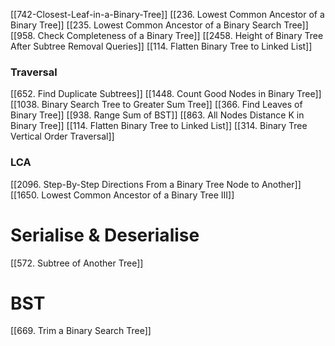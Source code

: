 [[742-Closest-Leaf-in-a-Binary-Tree]]
[[236. Lowest Common Ancestor of a Binary Tree]]
[[235. Lowest Common Ancestor of a Binary Search Tree]]
[[958. Check Completeness of a Binary Tree]]
[[2458. Height of Binary Tree After Subtree Removal Queries]]
[[114. Flatten Binary Tree to Linked List]]

### Traversal
[[652. Find Duplicate Subtrees]]
[[1448. Count Good Nodes in Binary Tree]]
[[1038. Binary Search Tree to Greater Sum Tree]]
[[366. Find Leaves of Binary Tree]]
[[938. Range Sum of BST]]
[[863. All Nodes Distance K in Binary Tree]]
[[114. Flatten Binary Tree to Linked List]]
[[314. Binary Tree Vertical Order Traversal]]

### LCA
[[2096. Step-By-Step Directions From a Binary Tree Node to Another]]
[[1650. Lowest Common Ancestor of a Binary Tree III]]

# Serialise & Deserialise
[[572. Subtree of Another Tree]]

# BST
[[669. Trim a Binary Search Tree]]

